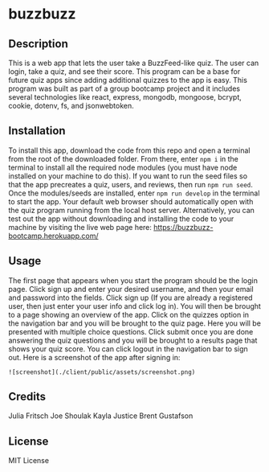 # buzzbuzz

## Description

This is a web app that lets the user take a BuzzFeed-like quiz. The user can login, take a quiz, and see their score. This program can be a base for future quiz apps since adding 
additional quizzes to the app is easy. This program was built as part of a group bootcamp project and it includes several technologies like react, express, mongodb, mongoose,
bcrypt, cookie, dotenv, fs, and jsonwebtoken.

## Installation

To install this app, download the code from this repo and open a terminal from the root of the downloaded folder. From there, enter ```npm i``` in the terminal to install all the 
required node modules (you must have node installed on your machine to do this). If you want to run the seed files so that the app precreates a quiz, users, and reviews, then run 
```npm run seed```. Once the modules/seeds are installed, enter ```npm run develop``` in the terminal to start the app. Your default web browser should automatically open with
the quiz program running from the local host server. Alternatively, you can test out the app without downloading and installing the code to your machine by visiting the live web
page here: https://buzzbuzz-bootcamp.herokuapp.com/

## Usage

The first page that appears when you start the program should be the login page. Click sign up and enter your desired username, and then your email and password into the fields. Click sign up (If you are already a registered user, then just enter your user info and click log in). You will then be brought to a page showing an overview of the app. Click on the quizzes option in the navigation bar and you will be brought to the quiz page. Here you will be presented with multiple choice questions. Click submit once you are done answering the quiz questions and you will be brought to a results page that shows your quiz score. You can click logout in the navigation bar to sign out. Here is a screenshot of the app after signing in:

    ![screenshot](./client/public/assets/screenshot.png)

## Credits

Julia Fritsch
Joe Shoulak
Kayla Justice
Brent Gustafson

## License

MIT License

